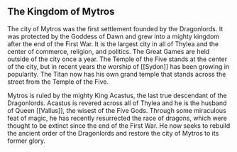 ## The Kingdom of Mytros

The city of Mytros was the first settlement founded by the Dragonlords. It was protected by the Goddess of Dawn and grew into a mighty kingdom after the end of the First War. It is the largest city in all of Thylea and the center of commerce, religion, and politics. The Great Games are held outside of the city once a year. The Temple of the Five stands at the center of the city, but in recent years the worship of [[Sydon]] has been growing in popularity. The Titan now has his own grand temple that stands across the street from the Temple of the Five.  

Mytros is ruled by the mighty King Acastus, the last true descendant of the Dragonlords. Acastus is revered across all of Thylea and he is the husband of Queen [[Vallus]], the wisest of the Five Gods. Through some miraculous feat of magic, he has recently resurrected the race of dragons, which were thought to be extinct since the end of the First War. He now seeks to rebuild the ancient order of the Dragonlords and restore the city of Mytros to its former glory.